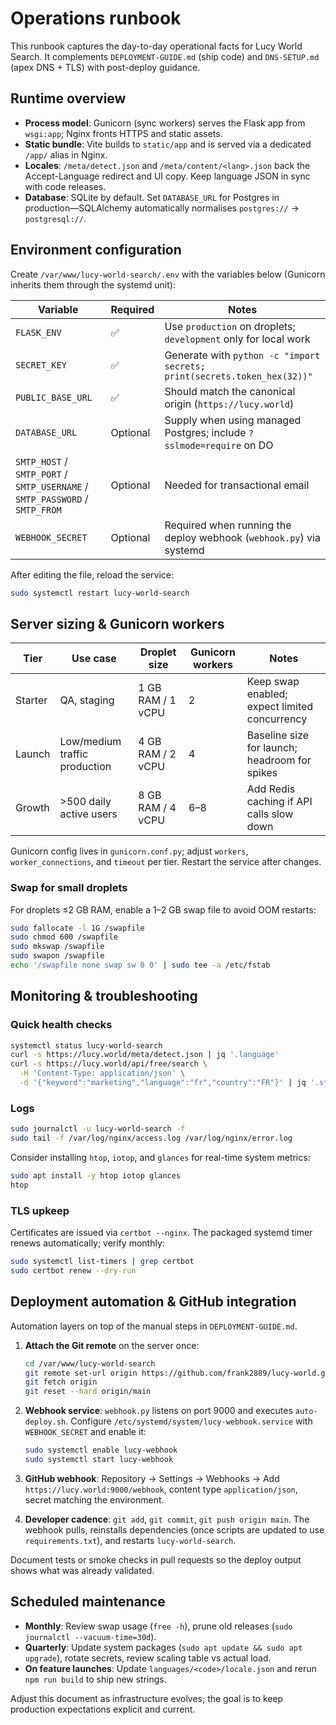# Operations runbook

This runbook captures the day-to-day operational facts for Lucy World Search. It complements `DEPLOYMENT-GUIDE.md` (ship code) and `DNS-SETUP.md` (apex DNS + TLS) with post-deploy guidance.

## Runtime overview

- **Process model**: Gunicorn (sync workers) serves the Flask app from `wsgi:app`; Nginx fronts HTTPS and static assets.
- **Static bundle**: Vite builds to `static/app` and is served via a dedicated `/app/` alias in Nginx.
- **Locales**: `/meta/detect.json` and `/meta/content/<lang>.json` back the Accept-Language redirect and UI copy. Keep language JSON in sync with code releases.
- **Database**: SQLite by default. Set `DATABASE_URL` for Postgres in production—SQLAlchemy automatically normalises `postgres://` → `postgresql://`.

## Environment configuration

Create `/var/www/lucy-world-search/.env` with the variables below (Gunicorn inherits them through the systemd unit):

| Variable | Required | Notes |
| --- | --- | --- |
| `FLASK_ENV` | ✅ | Use `production` on droplets; `development` only for local work |
| `SECRET_KEY` | ✅ | Generate with `python -c "import secrets; print(secrets.token_hex(32))"` |
| `PUBLIC_BASE_URL` | ✅ | Should match the canonical origin (`https://lucy.world`) |
| `DATABASE_URL` | Optional | Supply when using managed Postgres; include `?sslmode=require` on DO |
| `SMTP_HOST` / `SMTP_PORT` / `SMTP_USERNAME` / `SMTP_PASSWORD` / `SMTP_FROM` | Optional | Needed for transactional email |
| `WEBHOOK_SECRET` | Optional | Required when running the deploy webhook (`webhook.py`) via systemd |

After editing the file, reload the service:

```bash
sudo systemctl restart lucy-world-search
```

## Server sizing & Gunicorn workers

| Tier | Use case | Droplet size | Gunicorn workers | Notes |
| --- | --- | --- | --- | --- |
| Starter | QA, staging | 1 GB RAM / 1 vCPU | 2 | Keep swap enabled; expect limited concurrency |
| Launch | Low/medium traffic production | 4 GB RAM / 2 vCPU | 4 | Baseline size for launch; headroom for spikes |
| Growth | >500 daily active users | 8 GB RAM / 4 vCPU | 6–8 | Add Redis caching if API calls slow down |

Gunicorn config lives in `gunicorn.conf.py`; adjust `workers`, `worker_connections`, and `timeout` per tier. Restart the service after changes.

### Swap for small droplets

For droplets ≤2 GB RAM, enable a 1–2 GB swap file to avoid OOM restarts:

```bash
sudo fallocate -l 1G /swapfile
sudo chmod 600 /swapfile
sudo mkswap /swapfile
sudo swapon /swapfile
echo '/swapfile none swap sw 0 0' | sudo tee -a /etc/fstab
```

## Monitoring & troubleshooting

### Quick health checks

```bash
systemctl status lucy-world-search
curl -s https://lucy.world/meta/detect.json | jq '.language'
curl -s https://lucy.world/api/free/search \
  -H 'Content-Type: application/json' \
  -d '{"keyword":"marketing","language":"fr","country":"FR"}' | jq '.status'
```

### Logs

```bash
sudo journalctl -u lucy-world-search -f
sudo tail -f /var/log/nginx/access.log /var/log/nginx/error.log
```

Consider installing `htop`, `iotop`, and `glances` for real-time system metrics:

```bash
sudo apt install -y htop iotop glances
htop
```

### TLS upkeep

Certificates are issued via `certbot --nginx`. The packaged systemd timer renews automatically; verify monthly:

```bash
sudo systemctl list-timers | grep certbot
sudo certbot renew --dry-run
```

## Deployment automation & GitHub integration

Automation layers on top of the manual steps in `DEPLOYMENT-GUIDE.md`.

1. **Attach the Git remote** on the server once:

    ```bash
    cd /var/www/lucy-world-search
    git remote set-url origin https://github.com/frank2889/lucy-world.git
    git fetch origin
    git reset --hard origin/main
    ```

2. **Webhook service**: `webhook.py` listens on port 9000 and executes `auto-deploy.sh`. Configure `/etc/systemd/system/lucy-webhook.service` with `WEBHOOK_SECRET` and enable it:

    ```bash
    sudo systemctl enable lucy-webhook
    sudo systemctl start lucy-webhook
    ```

3. **GitHub webhook**: Repository → Settings → Webhooks → Add `https://lucy.world:9000/webhook`, content type `application/json`, secret matching the environment.

4. **Developer cadence**: `git add`, `git commit`, `git push origin main`. The webhook pulls, reinstalls dependencies (once scripts are updated to use `requirements.txt`), and restarts `lucy-world-search`.

Document tests or smoke checks in pull requests so the deploy output shows what was already validated.

## Scheduled maintenance

- **Monthly**: Review swap usage (`free -h`), prune old releases (`sudo journalctl --vacuum-time=30d`).
- **Quarterly**: Update system packages (`sudo apt update && sudo apt upgrade`), rotate secrets, review scaling table vs actual load.
- **On feature launches**: Update `languages/<code>/locale.json` and rerun `npm run build` to ship new strings.

Adjust this document as infrastructure evolves; the goal is to keep production expectations explicit and current.
